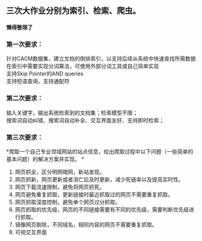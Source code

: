 ## 三次大作业分别为索引、检索、爬虫。
#### 懒得整理了
### 第一次要求：   
针对CACM数据集，建立文档的倒排索引，以支持后续从系统中快速查找所需数据   
在索引中需要实现分词算法，可使用外部分词工具或自己简单实现    
支持Skip Pointer的AND queries    
支持短语查询，支持通配符   

### 第二次要求：   
输入关键字，输出系统检索到的文档集；检索模型不限；   
搜索词自动纠错、搜索词自动补全、交互界面友好、支持即时检索；    

### 第三次要求：   
*爬取一个自己专业领域网站的站点信息，给出爬取过程中以下问题（一些简单的基本问题）的解决方案并实现。  *
1. 网页抓全，区分明网暗网，新站发现。   
2. 网页抓新，网页更新或者消亡后及时更新，减少死链率以及提高实时性。  
3. 网页下载流速限制，避免将网页抓死。  
4. 网页避免重复抓取，更新链接时最近抓取过的网页不需要重复抓取。  
5. 网页抓取深度控制，避免单个网页过分抓取。  
6. 网页抓取的优先级，网页的不同链接需要有不同的优先级，需要判断优先级进行抓取。  
7. 镜像网页剔除，不同域名，相同内容的网页不需要重复抓取。   
8. 可视交互界面


